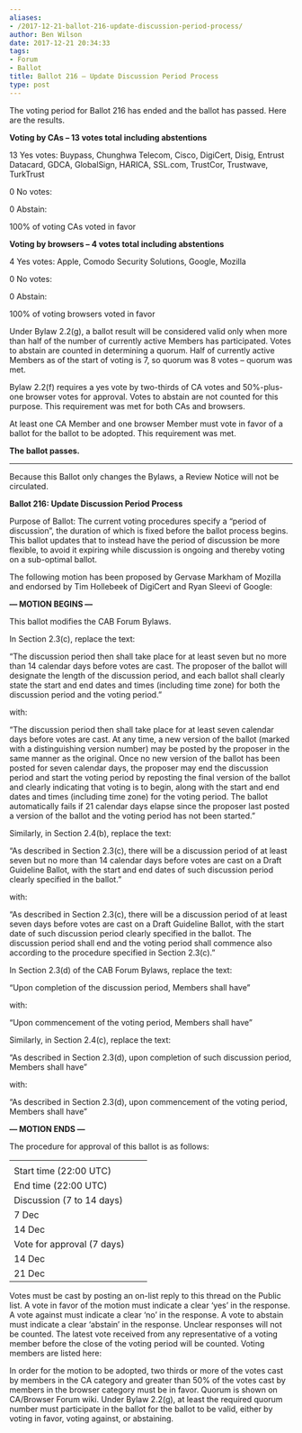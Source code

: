 ```yaml
---
aliases:
- /2017-12-21-ballot-216-update-discussion-period-process/
author: Ben Wilson
date: 2017-12-21 20:34:33
tags:
- Forum
- Ballot
title: Ballot 216 – Update Discussion Period Process
type: post
---
```


The voting period for Ballot 216 has ended and the ballot has passed. Here are the results.

**Voting by CAs – 13 votes total including abstentions**

13 Yes votes: Buypass, Chunghwa Telecom, Cisco, DigiCert, Disig, Entrust Datacard, GDCA, GlobalSign, HARICA, SSL.com, TrustCor, Trustwave, TurkTrust

0 No votes:

0 Abstain:

100% of voting CAs voted in favor

**Voting by browsers – 4 votes total including abstentions**

4 Yes votes: Apple, Comodo Security Solutions, Google, Mozilla

0 No votes:

0 Abstain:

100% of voting browsers voted in favor

Under Bylaw 2.2(g), a ballot result will be considered valid only when more than half of the number of currently active Members has participated. Votes to abstain are counted in determining a quorum. Half of currently active Members as of the start of voting is 7, so quorum was 8 votes – quorum was met.

Bylaw 2.2(f) requires a yes vote by two-thirds of CA votes and 50%-plus-one browser votes for approval. Votes to abstain are not counted for this purpose. This requirement was met for both CAs and browsers.

At least one CA Member and one browser Member must vote in favor of a ballot for the ballot to be adopted. This requirement was met.

**The ballot passes.**

****

Because this Ballot only changes the Bylaws, a Review Notice will not be circulated.

**Ballot 216: Update Discussion Period Process**

Purpose of Ballot: The current voting procedures specify a “period of discussion”, the duration of which is fixed before the ballot process begins. This ballot updates that to instead have the period of discussion be more flexible, to avoid it expiring while discussion is ongoing and thereby voting on a sub-optimal ballot.

The following motion has been proposed by Gervase Markham of Mozilla and endorsed by Tim Hollebeek of DigiCert and Ryan Sleevi of Google:

**— MOTION BEGINS —**

This ballot modifies the CAB Forum Bylaws.

In Section 2.3(c), replace the text:

“The discussion period then shall take place for at least seven but no more than 14 calendar days before votes are cast. The proposer of the ballot will designate the length of the discussion period, and each ballot shall clearly state the start and end dates and times (including time zone) for both the discussion period and the voting period.”

with:

“The discussion period then shall take place for at least seven calendar days before votes are cast. At any time, a new version of the ballot (marked with a distinguishing version number) may be posted by the proposer in the same manner as the original. Once no new version of the ballot has been posted for seven calendar days, the proposer may end the discussion period and start the voting period by reposting the final version of the ballot and clearly indicating that voting is to begin, along with the start and end dates and times (including time zone) for the voting period. The ballot automatically fails if 21 calendar days elapse since the proposer last posted a version of the ballot and the voting period has not been started.”

Similarly, in Section 2.4(b), replace the text:

“As described in Section 2.3(c), there will be a discussion period of at least seven but no more than 14 calendar days before votes are cast on a Draft Guideline Ballot, with the start and end dates of such discussion period clearly specified in the ballot.”

with:

“As described in Section 2.3(c), there will be a discussion period of at least seven days before votes are cast on a Draft Guideline Ballot, with the start date of such discussion period clearly specified in the ballot. The discussion period shall end and the voting period shall commence also according to the procedure specified in Section 2.3(c).”

In Section 2.3(d) of the CAB Forum Bylaws, replace the text:

“Upon completion of the discussion period, Members shall have”

with:

“Upon commencement of the voting period, Members shall have”

Similarly, in Section 2.4(c), replace the text:

“As described in Section 2.3(d), upon completion of such discussion period, Members shall have”

with:

“As described in Section 2.3(d), upon commencement of the voting period, Members shall have”

**— MOTION ENDS —**

The procedure for approval of this ballot is as follows:

| | | |
| --- | --- | --- |
| |
Start time (22:00 UTC) |
End time (22:00 UTC) | |
Discussion (7 to 14 days) |
7 Dec |
14 Dec | |
Vote for approval (7 days) |
14 Dec |
21 Dec |

Votes must be cast by posting an on-list reply to this thread on the Public list. A vote in favor of the motion must indicate a clear ‘yes’ in the response. A vote against must indicate a clear ‘no’ in the response. A vote to abstain must indicate a clear ‘abstain’ in the response. Unclear responses will not be counted. The latest vote received from any representative of a voting member before the close of the voting period will be counted. Voting members are listed here:

In order for the motion to be adopted, two thirds or more of the votes cast by members in the CA category and greater than 50% of the votes cast by members in the browser category must be in favor. Quorum is shown on CA/Browser Forum wiki. Under Bylaw 2.2(g), at least the required quorum number must participate in the ballot for the ballot to be valid, either by voting in favor, voting against, or abstaining.